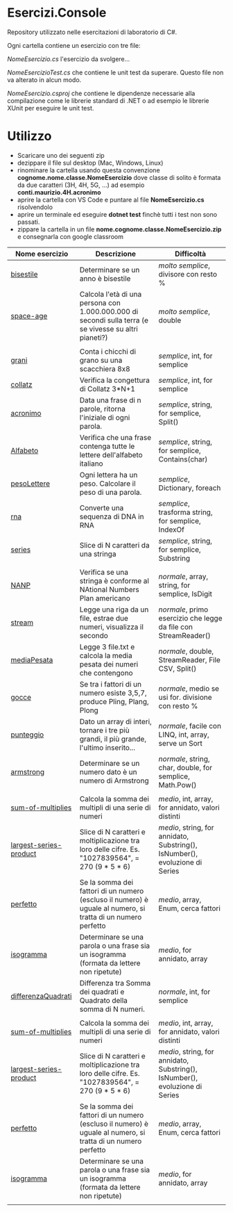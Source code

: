 # Esercizi.Console

Repository utilizzato nelle esercitazioni di laboratorio di C#.

Ogni cartella contiene un esercizio con tre file: 

*NomeEsercizio.cs*  l'esercizio da svolgere...

*NomeEsercizioTest.cs* che contiene le unit test da superare. Questo file non va alterato in alcun modo. 

*NomeEsercizio.csproj* che contiene le dipendenze necessarie alla compilazione come le librerie standard di .NET o ad esempio le librerie XUnit per eseguire le unit test.  

# Utilizzo

- Scaricare uno dei seguenti zip
- dezippare il file sul desktop (Mac, Windows, Linux)
- rinominare la cartella usando questa convenzione **cognome.nome.classe.NomeEsercizio** dove classe di solito è formata da due caratteri (3H, 4H, 5G, ...) ad esempio **conti.maurizio.4H.acronimo**
- aprire la cartella con VS Code e puntare al file **NomeEsercizio.cs** risolvendolo
- aprire un terminale ed eseguire **dotnet test** finchè tutti i test non sono passati.
- zippare la cartella in un file **nome.cognome.classe.NomeEsercizio.zip** e consegnarla con google classroom 

| Nome esercizio | Descrizione | Difficoltà |
|--|--|--|
| [bisestile](http://bit.ly/2ZG3WdW) | Determinare se un anno è bisestile | *molto semplice*, divisore con resto % |
| [space-age](http://bit.ly/36iIKwr) | Calcola l'età di una persona con 1.000.000.000 di secondi sulla terra (e se vivesse su altri pianeti?) | *molto semplice*, double |
|   |   |   |
| [grani](http://bit.ly/2QCgO0r) | Conta i chicchi di grano su una scacchiera 8x8 | *semplice*, int, for semplice |
| [collatz](http://bit.ly/collatz19) | Verifica la congettura di Collatz 3*N+1 | *semplice*, int, for semplice |
| [acronimo](http://bit.ly/acronimo19) | Data una frase di n parole, ritorna l'iniziale di ogni parola. | *semplice*, string, for semplice, Split() |
| [Alfabeto](http://bit.ly/2P3tYCO) | Verifica che una frase contenga tutte le lettere dell'alfabeto italiano | *semplice*, string, for semplice, Contains(char) |
| [pesoLettere](http://bit.ly/2L3PwOn) | Ogni lettera ha un peso. Calcolare il peso di una parola. | *semplice*, Dictionary, foreach |
| [rna](http://bit.ly/38gy9UJ) | Converte una sequenza di DNA in RNA | *semplice*, trasforma string, for semplice, IndexOf |
| [series](http://bit.ly/2PtSgaB) | Slice di N caratteri da una stringa | *semplice*, string, for semplice, Substring |
|   |   |   |
| [NANP](http://bit.ly/NANP19) | Verifica se una stringa è conforme al NAtional Numbers Plan americano | *normale*, array, string, for semplice, IsDigit |
| [stream](http://bit.ly/2DCPXv2) | Legge una riga da un file, estrae due numeri, visualizza il secondo | *normale*, primo esercizio che legge da file con StreamReader() |
| [mediaPesata](http://bit.ly/2DGaXkC) | Legge 3 file.txt e calcola la media pesata dei numeri che contengono  | *normale*, double, StreamReader, File CSV, Split() |
| [gocce](http://bit.ly/36mNFx3) | Se tra i fattori di un numero esiste 3,5,7, produce Pling, Plang, Plong | *normale*, medio se usi for. divisione con resto % |
| [punteggio](http://bit.ly/35drDuY) | Dato un array di interi, tornare i tre più grandi, il più grande, l'ultimo inserito... | *normale*, facile con LINQ, int, array, serve un Sort |
| [armstrong](http://bit.ly/2QdsSq3) | Determinare se un numero dato è un numero di Armstrong | *normale*, string, char, double, for semplice, Math.Pow()  |
|   |   |   |
| [sum-of-multiplies](http://bit.ly/35aLN9K) | Calcola la somma dei multipli di una serie di numeri   | *medio*, int, array, for annidato, valori distinti  |
| [largest-series-product](http://bit.ly/2rX8znj) | Slice di N caratteri e moltiplicazione tra loro delle cifre. Es. "1027839564",  =  270 (9 * 5 * 6) | *medio*, string, for annidato, Substring(), IsNumber(), evoluzione di  Series |
| [perfetto](http://bit.ly/2QcIgTq) | Se la somma dei fattori di un numero (escluso il numero) è uguale al numero, si tratta di un numero perfetto | *medio*, array, Enum, cerca fattori |
| [isogramma](http://bit.ly/37vnEf7) | Determinare se una parola o una frase sia un isogramma (formata da lettere non ripetute) | *medio*, for annidato, array |
| [differenzaQuadrati](http://bit.ly/39ysLwD) | Differenza tra Somma dei quadrati e Quadrato della somma di N numeri. | *normale*, int, for semplice |
|   |   |   |
| [sum-of-multiplies](http://bit.ly/35aLN9K) | Calcola la somma dei multipli di una serie di numeri   | *medio*, int, array, for annidato, valori distinti  |
| [largest-series-product](http://bit.ly/2rX8znj) | Slice di N caratteri e moltiplicazione tra loro delle cifre. Es. "1027839564",  =  270 (9 * 5 * 6) | *medio*, string, for annidato, Substring(), IsNumber(), evoluzione di  Series |
| [perfetto](http://bit.ly/2QcIgTq) | Se la somma dei fattori di un numero (escluso il numero) è uguale al numero, si tratta di un numero perfetto | *medio*, array, Enum, cerca fattori |
| [isogramma](http://bit.ly/37vnEf7) | Determinare se una parola o una frase sia un isogramma (formata da lettere non ripetute) | *medio*, for annidato, array |
|   |   |   |